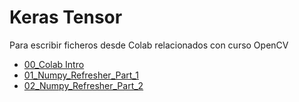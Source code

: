 # Keras Tensor
Para escribir ficheros desde Colab relacionados con curso OpenCV

+ [00_Colab Intro](https://github.com/sgcortes/KerasTensor/blob/4f2d7b4fa3b5bf9034d26f70d3c3e838437bc36b/intro_to_colab2.ipynb)
+ [01_Numpy_Refresher_Part_1](https://github.com/sgcortes/KerasTensor/blob/master/01_Numpy_Refresher_Part_1.ipynb)
+ [02_Numpy_Refresher_Part_2](https://github.com/sgcortes/KerasTensor/blob/master/02_Numpy_Refresher_Part_2.ipynb)
